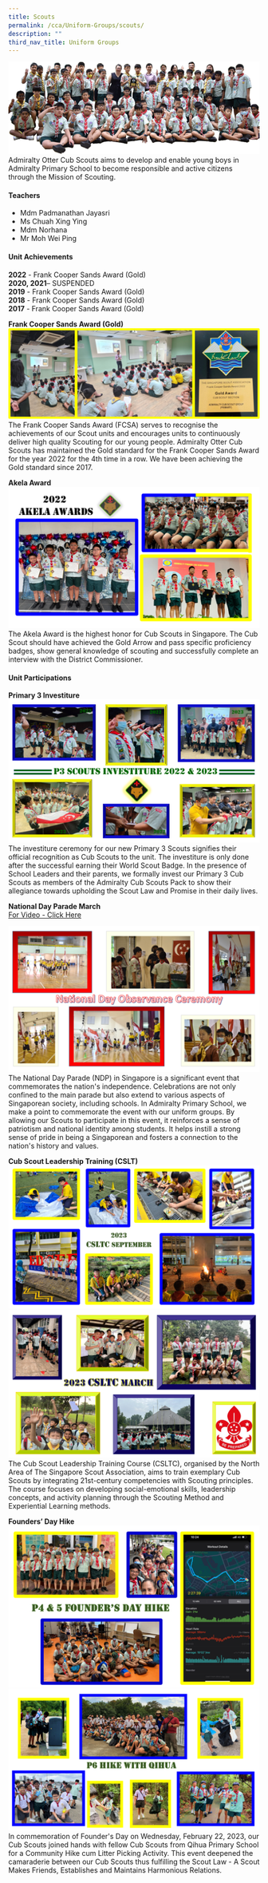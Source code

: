 ```yaml
---
title: Scouts
permalink: /cca/Uniform-Groups/scouts/
description: ""
third_nav_title: Uniform Groups
---
```

![](/images/CCA/Scouts/scouts1.png)
Admiralty Otter Cub Scouts aims to develop and enable young boys in Admiralty Primary School to become responsible and active citizens through the Mission of Scouting.

#### Teachers 

* Mdm Padmanathan Jayasri
* Ms Chuah Xing Ying
* Mdm Norhana
* Mr Moh Wei Ping

#### Unit Achievements

**2022** - Frank Cooper Sands Award (Gold)
<br>**2020, 2021**– SUSPENDED
<br>**2019** - Frank Cooper Sands Award (Gold)
<br>**2018** - Frank Cooper Sands Award (Gold)
<br>**2017** - Frank Cooper Sands Award (Gold)

**Frank Cooper Sands Award (Gold)**
![](/images/CCA/Scouts/scouts2.png)
<br>The Frank Cooper Sands Award (FCSA) serves to recognise the achievements of our Scout units and encourages units to continuously deliver high quality Scouting for our young people. Admiralty Otter Cub Scouts has maintained the Gold standard for the Frank Cooper Sands Award for the year 2022 for the 4th time in a row. We have been achieving the Gold standard since 2017.&nbsp; 

**Akela Award**
![](/images/CCA/Scouts/scouts3.png)
<br>The Akela Award is the highest honor for Cub Scouts in Singapore. The Cub Scout should have achieved the Gold Arrow and pass specific proficiency badges, show general knowledge of scouting and successfully complete an interview with the District Commissioner.

#### Unit Participations
**Primary 3 Investiture**
![](/images/CCA/Scouts/scouts4.png)
<br>The investiture ceremony for our new Primary 3 Scouts signifies their official recognition as Cub Scouts to the unit. The investiture is only done after the successful earning their World Scout Badge. In the presence of School Leaders and their parents, we formally invest our Primary 3 Cub Scouts as members of the Admiralty Cub Scouts Pack to show their allegiance towards upholding the Scout Law and Promise in their daily lives.

**National Day Parade March**
<br>[For Video - Click Here](https://www.youtube.com/clip/UgkxBP7y50K1zf05C4U-3Rs7n2r-nj1-fngR)

![](/images/CCA/Scouts/scouts6.png)
<br>The National Day Parade (NDP) in Singapore is a significant event that commemorates the nation's independence. Celebrations are not only confined to the main parade but also extend to various aspects of Singaporean society, including schools. In Admiralty Primary School, we make a point to commemorate the event with our uniform groups. By allowing our Scouts to participate in this event, it reinforces a sense of patriotism and national identity among students. It helps instill a strong sense of pride in being a Singaporean and fosters a connection to the nation's history and values.

**Cub Scout Leadership Training (CSLT)**
![](/images/CCA/Scouts/scouts8.png)
![](/images/CCA/Scouts/scouts7.png)
<br>The Cub Scout Leadership Training Course (CSLTC), organised by the North Area of The Singapore Scout Association, aims to train exemplary Cub Scouts by integrating 21st-century competencies with Scouting principles. The course focuses on developing social-emotional skills, leadership concepts, and activity planning through the Scouting Method and Experiential Learning methods.

**Founders’ Day Hike**
![](/images/CCA/Scouts/scouts9.png)
![](/images/CCA/Scouts/scouts10.png)
<br>In commemoration of Founder's Day on Wednesday, February 22, 2023, our Cub Scouts joined hands with fellow Cub Scouts from Qihua Primary School for a Community Hike cum Litter Picking Activity. This event deepened the camaraderie between our Cub Scouts thus fulfilling the Scout Law - A Scout Makes Friends, Establishes and Maintains Harmonious Relations.